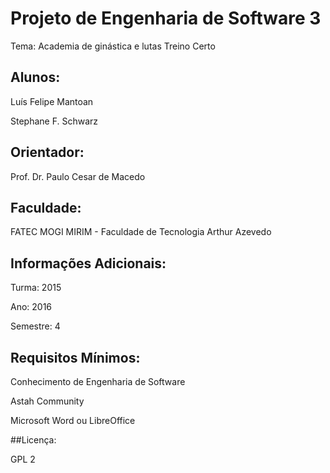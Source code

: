 # Projeto de Engenharia de Software 3

Tema: Academia de ginástica e lutas Treino Certo

## Alunos:

Luís Felipe Mantoan

Stephane F. Schwarz

## Orientador:

Prof. Dr. Paulo Cesar de Macedo

## Faculdade:

FATEC MOGI MIRIM - Faculdade de Tecnologia Arthur Azevedo

## Informações Adicionais:

Turma: 2015

Ano: 2016

Semestre: 4

## Requisitos Mínimos:

Conhecimento de Engenharia de Software

Astah Community

Microsoft Word ou LibreOffice

##Licença:

GPL 2
